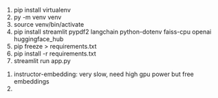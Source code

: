 <!-- To install the packages -->

1. pip install virtualenv
2. py -m venv venv
3. source venv/bin/activate
4. pip install streamlit pypdf2 langchain python-dotenv faiss-cpu openai huggingface_hub
5. pip freeze > requirements.txt
6. pip install -r requirements.txt
7. streamlit run app.py

<!-- Other links to explore -->

1. instructor-embedding: very slow, need high gpu power but free embeddings
2.
